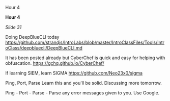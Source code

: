 Hour 4

**Hour 4**

*Slide 31*

Doing DeepBlueCLI today
https://github.com/strandjs/IntroLabs/blob/master/IntroClassFiles/Tools/IntroClass/deepbluecli/DeepBlueCLI.md


It has been posted already but CyberChef is quick and easy for helping with obfuscation. https://gchq.github.io/CyberChef/

If learning SIEM, learn SIGMA
https://github.com/Neo23x0/sigma

Ping, Port, Parse
Learn this and you'll be solid.  Discussing more tomorrow.

Ping -
Port -
Parse - Parse any error messages given to you.  Use Google.